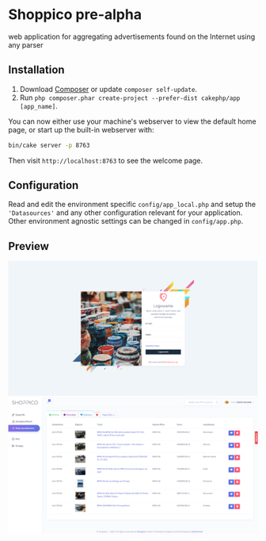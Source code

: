 # Shoppico pre-alpha
web application for aggregating advertisements found on the Internet using any parser

## Installation

1. Download [Composer](https://getcomposer.org/doc/00-intro.md) or update `composer self-update`.
2. Run `php composer.phar create-project --prefer-dist cakephp/app [app_name]`.

You can now either use your machine's webserver to view the default home page, or start
up the built-in webserver with:

```bash
bin/cake server -p 8763
```

Then visit `http://localhost:8763` to see the welcome page.


## Configuration

Read and edit the environment specific `config/app_local.php` and setup the 
`'Datasources'` and any other configuration relevant for your application.
Other environment agnostic settings can be changed in `config/app.php`.

## Preview
![Login Page](docs/preview.png "Login Page")
![Login Page](docs/preview2.png "App Dashboard")
